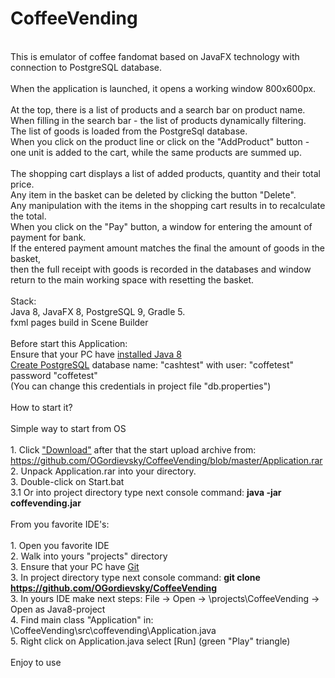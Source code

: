 # CoffeeVending 
<br/>This is emulator of coffee fandomat based on JavaFX technology with connection to PostgreSQL database.
<br/>
<br/>When the application is launched, it opens a working window 800x600px.
<br/>
<br/>At the top, there is a list of products and a search bar on product name. 
<br/>When filling in the search bar - the list of products dynamically filtering. 
<br/>The list of goods is loaded from the PostgreSql database. 
<br/>When you click on the product line or click on the "AddProduct" button - one unit is added to the cart, while the same products are summed up.
<br/>
<br/>The shopping cart displays a list of added products, quantity and their total price. 
<br/>Any item in the basket can be deleted by clicking the button "Delete". 
<br/>Any manipulation with the items in the shopping cart results in to recalculate the total.
<br/>When you click on the "Pay" button, a window for entering the amount of payment for bank. 
<br/>If the entered payment amount matches the final the amount of goods in the basket, 
<br/>then the full receipt with goods is recorded in the databases and window return to the main working space with resetting the basket.
<br/>
<br/>Stack:
<br/>Java 8, JavaFX 8, PostgreSQL 9, Gradle 5.
<br/>fxml pages build in Scene Builder
<br/>
<br/>Before start this Application:
<br/>Ensure that your PC have <a href="https://www.java.com/en/download/help/index_installing.html">installed Java 8</a>
<br/><a href="https://www.postgresql.org/docs/current/tutorial-install.html">Create PostgreSQL</a> database name: "cashtest" with user: "coffetest" password "coffetest" 
<br/>(You can change this credentials in project file "db.properties")
<br/>
<br/>How to start it?
<br/>
<br>Simple way to start from OS
<br/>
<br/>1. Click  <a href="https://github.com/OGordievsky/CoffeeVending/raw/master/Application.rar">"Download"</a> after that the start upload archive from:
<br/>https://github.com/OGordievsky/CoffeeVending/blob/master/Application.rar
<br/>2. Unpack Application.rar into your directory.
<br/>3. Double-click on Start.bat
<br/>3.1 Or into project directory type next console command: <b>java -jar coffevending.jar</b> 
<br/>
<br/>From you favorite IDE's:
<br/>
<br/>1. Open you favorite IDE
<br/>2. Walk into yours "projects" directory
<br/>3. Ensure that your PC have <a href="https://git-scm.com/book/en/v2/Getting-Started-Installing-Git">Git</a>
<br/>3. In project directory type next console command: <b>git clone https://github.com/OGordievsky/CoffeeVending</b>
<br/>3. In yours IDE make next steps: File -> Open -> \projects\CoffeeVending -> Open as Java8-project
<br/>4. Find main class "Application" in: \CoffeeVending\src\coffevending\Application.java
<br/>5. Right click on Application.java select [Run] (green "Play" triangle)
<br/>
<br/>Enjoy to use
